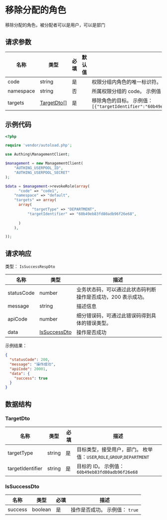 # 移除分配的角色

<!--
  警告⚠️：
  不要直接修改该文档，
  https://github.com/Authing/authing-docs-factory
  使用该项目进行生成
-->

移除分配的角色，被分配者可以是用户，可以是部门

## 请求参数

| 名称 | 类型 | 必填 | 默认值 | 描述 |
| ---- | ---- | ---- | ---- | ---- |
| code | string | 是 |  | 权限分组内角色的唯一标识符。 示例值： `code1` |
| namespace | string | 否 |  | 所属权限分组的 code。 示例值： `default` |
| targets | <a href="#TargetDto">TargetDto[]</a> | 是 |  | 移除角色的目标。 示例值： `[{"targetIdentifier":"60b49eb83fd80adb96f26e68","targetType":"USER"}]` |


## 示例代码

```php
<?php

require 'vendor/autoload.php';

use Authing\ManagementClient;

$management = new ManagementClient(
    "AUTHING_USERPOOL_ID",
    "AUTHING_USERPOOL_SECRET"
);

$data = $management->revokeRole(array(
      "code" => "code1",
    "namespace" => "default",
    "targets" => array(
      array(
            "targetType" => "DEPARTMENT",
          "targetIdentifier" => "60b49eb83fd80adb96f26e68",
      
      )
    ),

));
```


## 请求响应

类型： `IsSuccessRespDto`

| 名称 | 类型 | 描述 |
| ---- | ---- | ---- |
| statusCode | number | 业务状态码，可以通过此状态码判断操作是否成功，200 表示成功。 |
| message | string | 描述信息 |
| apiCode | number | 细分错误码，可通过此错误码得到具体的错误类型。 |
| data | <a href="#IsSuccessDto">IsSuccessDto</a> | 操作是否成功 |



示例结果：

```json
{
  "statusCode": 200,
  "message": "操作成功",
  "apiCode": 20001,
  "data": {
    "success": true
  }
}
```

## 数据结构


### <a id="TargetDto"></a> TargetDto

| 名称 | 类型 | 必填 | 描述 |
| ---- |  ---- | ---- | ---- |
| targetType | string | 是 | 目标类型，接受用户，部门。 枚举值：`USER`,`ROLE`,`GROUP`,`DEPARTMENT`  |
| targetIdentifier | string | 是 | 目标的 ID。 示例值： `60b49eb83fd80adb96f26e68`  |


### <a id="IsSuccessDto"></a> IsSuccessDto

| 名称 | 类型 | 必填 | 描述 |
| ---- |  ---- | ---- | ---- |
| success | boolean | 是 | 操作是否成功。 示例值： `true`  |


